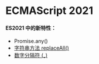 # ECMAScript 2021

#### ES2021 中的新特性：

* Promise.any()
* [字符串方法 replaceAll()](https://www.w3school.com.cn/js/js\_2021.asp#mark\_string\_replaceall)
* [数字分隔符 (\_)](https://www.w3school.com.cn/js/js\_2021.asp#mark\_numeric\_separators)

####
